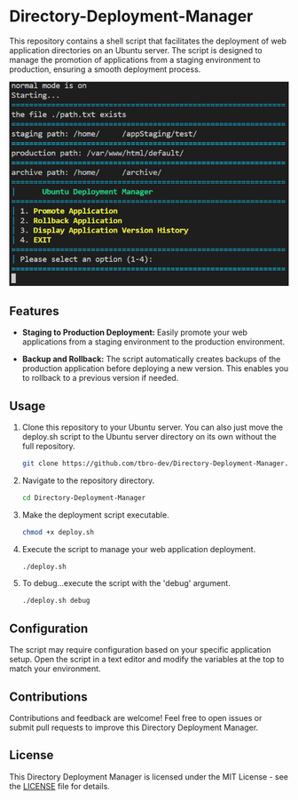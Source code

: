 # Directory-Deployment-Manager
This repository contains a shell script that facilitates the deployment of web application directories on an Ubuntu server. The script is designed to manage the promotion of applications from a staging environment to production, ensuring a smooth deployment process.

![Image of the ubuntu deployment manager command line user interface](./UDP.png)


## Features

- **Staging to Production Deployment:** Easily promote your web applications from a staging environment to the production environment.

- **Backup and Rollback:** The script automatically creates backups of the production application before deploying a new version. This enables you to rollback to a previous version if needed.

## Usage

1. Clone this repository to your Ubuntu server. You can also just move the deploy.sh script to the Ubuntu server directory on its own without the full repository.

   ```bash
   git clone https://github.com/tbro-dev/Directory-Deployment-Manager.git
   ```

2. Navigate to the repository directory.

   ```bash
   cd Directory-Deployment-Manager
   ```

3. Make the deployment script executable.

   ```bash
   chmod +x deploy.sh
   ```

4. Execute the script to manage your web application deployment.

   ```bash
   ./deploy.sh
   ```
5. To debug...execute the script with the 'debug' argument.

   ```bash
   ./deploy.sh debug
   ```
## Configuration

The script may require configuration based on your specific application setup. Open the script in a text editor and modify the variables at the top to match your environment.

## Contributions

Contributions and feedback are welcome! Feel free to open issues or submit pull requests to improve this Directory Deployment Manager.

## License

This Directory Deployment Manager is licensed under the MIT License - see the [LICENSE](LICENSE) file for details.
